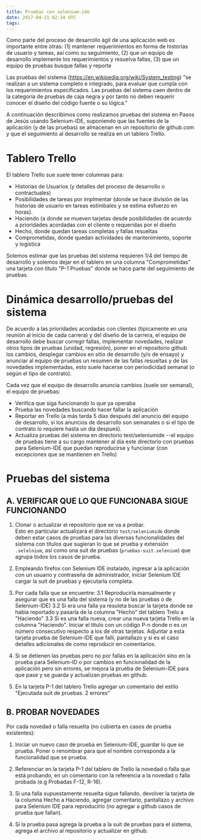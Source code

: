 ```yaml
---
title: Pruebas con selenium-ide
date: 2017-04-21 02:34 UTC
tags:
---
```


Como parte del proceso de desarrollo ágil de una aplicación web
es importante entre otras:  (1) mantener requerimientos en forma
de historias de usuario y tareas, así como su seguimiento,
(2) que un equipo de desarrollo implemente los requerimientos 
y resuelva fallas, (3) que un equipo de pruebas busque fallas y
reporte

Las pruebas del sistema (https://en.wikipedia.org/wiki/System_testing) "se 
realizan a un sistema completo e integrado, para evaluar que cumpla con
los requerimientos especificados.   Las pruebas del sistema caen dentro
de la categoría de pruebas de caja negra y por tanto no deben requerir
conocer el diseño del código fuente o su lógica."

A continuación describimos como realizamos pruebas del sistema en
Pasos de Jesús usando Selenium-IDE, suponiendo que las fuentes de la 
aplicación (y de las pruebas) se almacenan en un repositorio de github.com 
y que el seguimiento al desarrollo se realiza en un tablero Trello.

# Tablero Trello

El tablero Trello sue suele tener columnas para:
* Historias de Usuarios (y detalles del proceso de desarrollo o contractuales) 
* Posibilidades de tareas por implmentar (donde se hace división de las 
  historias de usuario en tareas estimbales y se estima esfuerzo en horas).
* Haciendo (a donde se mueven tarjetas desde posibilidades de acuerdo
  a prioridades acordadas con el cliente o requeridas por el diseño
* Hecho, donde quedan tareas completas y fallas resueltas
* Comprometidas, donde quedan actividades de mantenimiento, soporte y logística

Solemos estimar que las pruebas del sistema requieren 1/4 del tiempo
de desarrollo y solemos dejar en el tablero en una columna "Comprometidas"
una tarjeta con título "P-1 Pruebas" donde se hace parte del seguimiento
de pruebas.

# Dinámica desarrollo/pruebas del sistema

De acuerdo a las prioridades acordadas con clientes (tipicamente en una reunión
al inicio de cada carrera) y del diseño de la carrera, el equipo 
de desarrollo debe buscar corregir fallas, implementar novedades, realizar 
otros tipos de pruebas (unidad, regresión),  poner en el repositorio 
github los cambios, desplegar cambios en sitio de desarrollo (y/o de
ensayo) y anunciar al equipo de pruebas un resumen de las fallas resueltas 
y de las novedades implementadas, esto suele hacerse con periodicidad 
semanal (o según el tipo de contrato).

Cada vez que el equipo de desarrollo anuncia cambios (suele ser
semanal), el equipo de pruebas:
* Verifica que siga funcionando lo que ya operaba
* Prueba las novedades buscando hacer fallar la aplicación
* Reportar en Trello (a más tarda  5 días después del anuncio
del equipo de desarrollo, si los anuncios de desarrollo son semanales
o si el tipo de contrato lo requiere hasta un día despueś).
* Actualiza pruebas del sistema en directorio test/seleniumide --el
  equipo de pruebas tiene a su cargo mantener al día este directorio
  con pruebas para Selenium-IDE que puedan reproducirse y funcionar
  (con excepciones que se mantienen en Trello)


# Pruebas del sistema

## A. VERIFICAR QUE LO QUE FUNCIONABA SIGUE FUNCIONANDO

1. Clonar o actualizar el repositorio que se va a probar.  
   Esto en particular actualizará el directorio `test/seleniumide` donde deben 
   estar casos de pruebas para las diversas funcionalidades del sistema
   con títulos que sugieran lo que se prueba y extensión `.selelnium`, así
   como una suit de pruebas (`pruebas-suit.selenium`) que agrupa todos los 
   casos de prueba.

2.  Empleando firefox con Selenium IDE instalado, ingresar a la aplicación 
    con un usuario y contraseña de administrador, iniciar Selenium IDE
    cargar la suit de pruebas y ejecutarla completa.

3. Por cada falla que se encuentre:
3.1 Reproducirla manualmente y asegurar que es una falla del sistema 
    (y no de las pruebas o de Selenium-IDE)
3.2 Si era una falla ya resuleta buscar la tarjeta donde se había reportado
    y pasarla de la columna "Hecho" del tablero Trelo a "Haciendo"
3.3 Si es una falla nueva, crear una nueva tarjeta Trello en la columna
    "Haciendo".  Iniciar el título con un código P-n donde n es un número
    consecutivo respecto a los de otras tarjetas.  Adjuntar a esta tarjeta
    prueba de Selenium-IDE que fallí, pantallazo y si es el caso
    detalles adicionales de como reproducir en comentarios.

4. Si se detienen las pruebas pero no por fallas en la aplicación sino en la 
   prueba para Selenium-ID o por cambios en funcionalidad de la aplicación
   pero sin errores, se mejora la prueba de Selenium-IDE para que pase 
   y se guarda y actualizan pruebas en github.

5. En la tarjeta P-1 del tablero Trello agregar un comentario  del estilo
   "Ejecutada suit de pruebas. 2 errores"
  

## B. PROBAR NOVEDADES

Por cada novedad o falla resuelta (no cubierta en casos de prueba
existentes):

1. Iniciar un nuevo caso de prueba en Selenium-IDE, guardar lo que se
   prueba.  Poner o renombrar para que el nombre corresponda a la
   funcionalidad que se prueba.

2. Referenciar en la tarjeta P-1 del tablero de Trello la novedad o falla 
   que está probando, en un comentario con la referencia a la novedad o
   falla probada (e.g Probadas F-12, R-16).

3. Si una falla supuestamente resuelta sigue fallando, devolver la tarjeta
   de la columna Hecho a Haciendo, agregar comentario, pantallazo y archivo
   para Selenium IDE para reproducirlo (no agregar a github casos de 
   prueba que fallan).

4. Si la prueba pasa agrega la prueba a la suit de pruebas para el sistema, 
   agrega el archivo al repositorio y actualizar en github.




